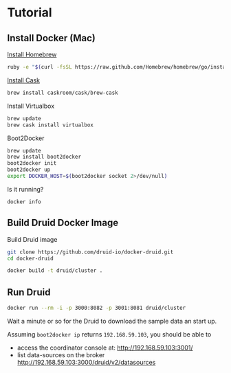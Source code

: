 # Tutorial

## Install Docker (Mac)

[Install Homebrew](http://brew.sh/#install)

```sh
ruby -e "$(curl -fsSL https://raw.github.com/Homebrew/homebrew/go/install)"
```

[Install Cask](http://caskroom.io/)

```sh
brew install caskroom/cask/brew-cask
```

Install Virtualbox

```sh
brew update
brew cask install virtualbox
```

Boot2Docker

```sh
brew update
brew install boot2docker
boot2docker init
boot2docker up
export DOCKER_HOST=$(boot2docker socket 2>/dev/null)
```

Is it running?

```
docker info
```

## Build Druid Docker Image

Build Druid image

```sh
git clone https://github.com/druid-io/docker-druid.git
cd docker-druid
```

```sh
docker build -t druid/cluster .
```

## Run Druid

```sh
docker run --rm -i -p 3000:8082 -p 3001:8081 druid/cluster
```

Wait a minute or so for the Druid to download the sample data an start up.

Assuming `boot2docker ip` returns `192.168.59.103`, you should be able to
   - access the coordinator console at: http://192.168.59.103:3001/
   - list data-sources on the broker http://192.168.59.103:3000/druid/v2/datasources
